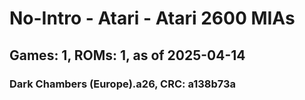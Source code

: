 # No-Intro - Atari - Atari 2600 MIAs
## Games: 1, ROMs: 1, as of 2025-04-14

### Dark Chambers (Europe).a26, CRC: a138b73a
